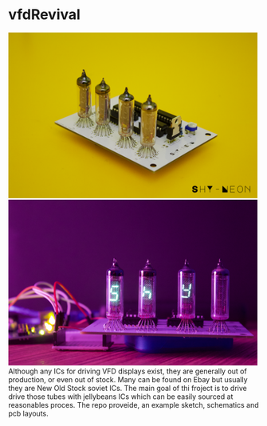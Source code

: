 # vfdRevival

<img src="./IMG_0023.png" style="width: 500px;">
<img src="./IMG_0026.png" style="width: 500px;">
Although any ICs for driving VFD displays exist, they are generally out of production, or even out of stock. Many can be found on Ebay but usually they are New Old Stock soviet ICs. The main goal of thi froject is to drive drive those tubes with jellybeans ICs which can be easily sourced at reasonables proces. The repo proveide, an example sketch, schematics and pcb layouts.
